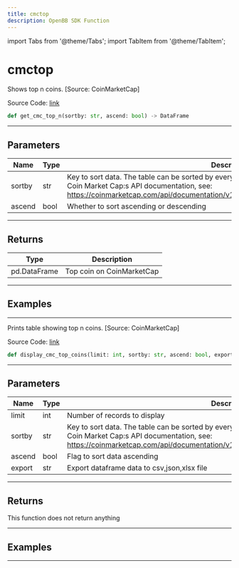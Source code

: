 ```yaml
---
title: cmctop
description: OpenBB SDK Function
---
```


import Tabs from '@theme/Tabs';
import TabItem from '@theme/TabItem';

# cmctop

<Tabs>
<TabItem value="model" label="Model" default>

Shows top n coins. [Source: CoinMarketCap]

Source Code: [link](https://github.com/OpenBB-finance/OpenBBTerminal/tree/main/openbb_terminal/cryptocurrency/discovery/coinmarketcap_model.py#L27)

```python
def get_cmc_top_n(sortby: str, ascend: bool) -> DataFrame
```
---

## Parameters

| Name | Type | Description | Default | Optional |
| ---- | ---- | ----------- | ------- | -------- |
| sortby | str | Key to sort data. The table can be sorted by every of its columns. Refer to<br/>Coin Market Cap:s API documentation, see:<br/>https://coinmarketcap.com/api/documentation/v1/#operation/getV1CryptocurrencyListingsLatest | None | False |
| ascend | bool | Whether to sort ascending or descending | None | False |

---

## Returns

| Type | Description |
| ---- | ----------- |
| pd.DataFrame | Top coin on CoinMarketCap |

---

## Examples

---



</TabItem>
<TabItem value="view" label="View">

Prints table showing top n coins. [Source: CoinMarketCap]

Source Code: [link](https://github.com/OpenBB-finance/OpenBBTerminal/tree/main/openbb_terminal/cryptocurrency/discovery/coinmarketcap_view.py#L17)

```python
def display_cmc_top_coins(limit: int, sortby: str, ascend: bool, export: str) -> None
```
---

## Parameters

| Name | Type | Description | Default | Optional |
| ---- | ---- | ----------- | ------- | -------- |
| limit | int | Number of records to display | None | False |
| sortby | str | Key to sort data. The table can be sorted by every of its columns. Refer to<br/>Coin Market Cap:s API documentation, see:<br/>https://coinmarketcap.com/api/documentation/v1/#operation/getV1CryptocurrencyListingsLatest | None | False |
| ascend | bool | Flag to sort data ascending | None | False |
| export | str | Export dataframe data to csv,json,xlsx file | None | False |

---

## Returns

This function does not return anything

---

## Examples

---



</TabItem>
</Tabs>